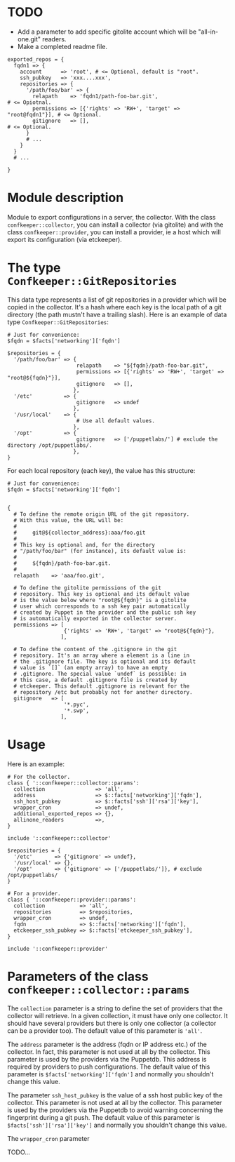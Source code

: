 # TODO

* Add a parameter to add specific gitolite account which will be "all-in-one.git" readers.
* Make a completed readme file.


```puppet
exported_repos = {
  fqdn1 => {
    account      => 'root', # <= Optional, default is "root".
    ssh_pubkey   => 'xxx....xxx',
    repositories => {
      '/path/foo/bar' => {
        relapath    => 'fqdn1/path-foo-bar.git',                        # <= Opiotnal.
        permissions => [{'rights' => 'RW+', 'target' => "root@fqdn1"}], # <= Optional.
        gitignore   => [],                                              # <= Optional.
      }
      # ...
    }
  }
  # ...

}
```

# Module description

Module to export configurations in a server, the collector.
With the class `confkeeper::collector`, you can install a
collector (via gitolite) and with the class
`confkeeper::provider`, you can install a provider, ie a
host which will export its configuration (via etckeeper).


# The type `Confkeeper::GitRepositories`

This data type represents a list of git repositories in a
provider which will be copied in the collector. It's a hash
where each key is the local path of a git directory (the
path mustn't have a trailing slash). Here is an example of
data type `Confkeeper::GitRepositories`:

```puppet
# Just for convenience:
$fqdn = $facts['networking']['fqdn']

$repositories = {
  '/path/foo/bar' => {
                      relapath    => "${fqdn}/path-foo-bar.git",
                      permissions => [{'rights' => 'RW+', 'target' => "root@${fqdn}"}],
                      gitignore   => [],
                     },
  '/etc'          => {
                      gitignore   => undef
                     },
  '/usr/local'    => {
                      # Use all default values.
                     },
  '/opt'          => {
                      gitignore   => ['/puppetlabs/'] # exclude the directory /opt/puppetlabs/.
                     },
}
```

For each local repository (each key), the value has this
structure:

```puppet
# Just for convenience:
$fqdn = $facts['networking']['fqdn']


{
  # To define the remote origin URL of the git repository.
  # With this value, the URL will be:
  #
  #     git@${collector_address}:aaa/foo.git
  #
  # This key is optional and, for the directory
  # "/path/foo/bar" (for instance), its default value is:
  #
  #     ${fqdn}/path-foo-bar.git.
  #
  relapath    => 'aaa/foo.git',

  # To define the gitolite permissions of the git
  # repository. This key is optional and its default value
  # is the value below where "root@${fqdn}" is a gitolite
  # user which corresponds to a ssh key pair automatically
  # created by Puppet in the provider and the public ssh key
  # is automatically exported in the collector server.
  permissions => [
                  {'rights' => 'RW+', 'target' => "root@${fqdn}"},
                 ],

  # To define the content of the .gitignore in the git
  # repository. It's an array where a element is a line in
  # the .gitignore file. The key is optional and its default
  # value is `[]` (an empty array) to have an empty
  # .gitignore. The special value `undef` is possible: in
  # this case, a default .gitignore file is created by
  # etckeeper. This default .gitignore is relevant for the
  # repository /etc but probably not for another directory.
  gitignore   => [
                  '*.pyc',
                  '*.swp',
                 ],
```



# Usage

Here is an example:

```puppet
# For the collector.
class { '::confkeeper::collector::params':
  collection                => 'all',
  address                   => $::facts['networking']['fqdn'],
  ssh_host_pubkey           => $::facts['ssh']['rsa']['key'],
  wrapper_cron              => undef,
  additional_exported_repos => {},
  allinone_readers          =>,
}

include '::confkeeper::collector'

$repositories = {
  '/etc'       => {'gitignore' => undef},
  '/usr/local' => {},
  '/opt'       => {'gitignore' => ['/puppetlabs/']}, # exclude /opt/puppetlabs/
}

# For a provider.
class { '::confkeeper::provider::params':
  collection           => 'all',
  repositories         => $repositories,
  wrapper_cron         => undef,
  fqdn                 => $::facts['networking']['fqdn'],
  etckeeper_ssh_pubkey => $::facts['etckeeper_ssh_pubkey'],
}

include '::confkeeper::provider'
```




# Parameters of the class `confkeeper::collector::params`

The `collection` parameter is a string to define the set of
providers that the collector will retrieve. In a given
collection, it must have only one collector. It should have
several providers but there is only one collector (a
collector can be a provider too). The default value of this
parameter is `'all'`.

The `address` parameter is the address (fqdn or IP address
etc.) of the collector. In fact, this parameter is not used
at all by the collector. This parameter is used by the
providers via the Puppetdb. This address is required by
providers to push configurations. The default value of this
parameter is `$facts['networking']['fqdn']` and normally you
shouldn't change this value.

The parameter `ssh_host_pubkey` is the value of a ssh host
public key of the collector. This parameter is not used at
all by the collector. This parameter is used by the
providers via the Puppetdb to avoid warning concerning the
fingerprint during a git push. The default value of this
parameter is `$facts['ssh']['rsa']['key']` and normally you
shouldn't change this value.

The `wrapper_cron` parameter 



TODO...


